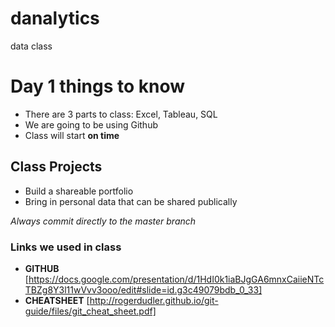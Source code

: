 # danalytics
data class
# Day 1 things to know
* There are 3 parts to class: Excel, Tableau, SQL
* We are going to be using Github
* Class will start **on time**
## Class Projects
* Build a shareable portfolio
* Bring in personal data that can be shared publically

*Always commit directly to the master branch*

### Links we used in class
* **GITHUB**
[https://docs.google.com/presentation/d/1HdI0k1iaBJgGA6mnxCaiieNTcTBZg8Y3l11wVvv3ooo/edit#slide=id.g3c49079bdb_0_33]
* **CHEATSHEET**
[http://rogerdudler.github.io/git-guide/files/git_cheat_sheet.pdf]
